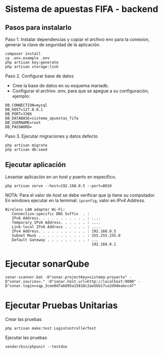 # Sistema de apuestas FIFA - backend

## Pasos para instalarlo

Paso 1. Instalar dependencias y copiar el archivo env para la conexion, generar la clave de seguridad de la aplicación.
```
composer install
cp .env.example .env
php artisan key:generate
php artisan storage:link
```

Paso 2. Configurar base de datos
- Cree la base de datos en su esquema mariadb.
- Configurar el archivo .env, para que se apegue a su configuración, ejemplo:
```
DB_CONNECTION=mysql
DB_HOST=127.0.0.1
DB_PORT=3306
DB_DATABASE=sistema_apuestas_fifa
DB_USERNAME=root
DB_PASSWORD=
```

Paso 3. Ejecutar migraciones y datos defecto
```
php artisan migrate
php artisan db:seed
```

## Ejecutar aplicación

Levantar aplicación en un host y puerto en específico.
```
php artisan serve --host=192.168.0.5 --port=8010
```

NOTA: Para el valor de *host* se debe verificar que ip tiene su computador.
En windows ejecutar en la terminal: ```ipconfig```, valor en *IPv4 Address*.
```
Wireless LAN adapter Wi-Fi:
   Connection-specific DNS Suffix  . :
   IPv6 Address. . . . . . . . . . . : ....
   Temporary IPv6 Address. . . . . . : ....
   Link-local IPv6 Address . . . . . : ....
   IPv4 Address. . . . . . . . . . . : 192.168.0.5
   Subnet Mask . . . . . . . . . . . : 255.255.255.0
   Default Gateway . . . . . . . . . : ...
                                       192.168.0.1
```

# Ejecutar sonarQube

```
sonar-scanner.bat -D"sonar.projectKey=sistema-proyecto" -D"sonar.sources=." -D"sonar.host.url=http://localhost:9000" -D"sonar.login=sqp_3cee0d7a6d95a15818c2ae5bb17ca2d9deabcc47"
```

# Ejecutar Pruebas Unitarias


Crear las pruebas
```
php artisan make:test LoginControllerTest
```

Ejecutar las pruebas
```
vendor/bin/phpunit --testdox
```